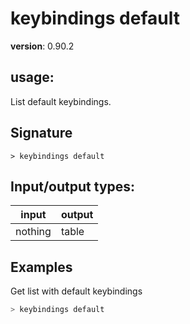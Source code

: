 # keybindings default

**version**: 0.90.2

## **usage**:

List default keybindings.

## Signature

`> keybindings default `

## Input/output types:

| input   | output |
| ------- | ------ |
| nothing | table  |

## Examples

Get list with default keybindings

```bash
> keybindings default
```
